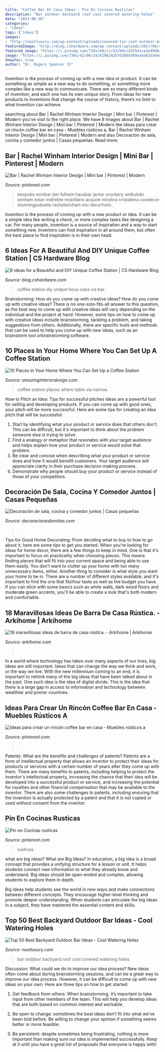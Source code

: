 ```yaml
---
title: "Coffee Bar En Casa Ideas - Pin En Cocinas Rusticas"
description: "Bar outdoor backyard roof cool covered watering holes"
date: "2023-06-30"
categories:
- "ideas"
tags: ["ideas"]
images:
- "http://nextluxury.com/wp-content/uploads/covered-tin-roof-outdoor-bar-ideas.jpg"
featuredImage: "http://blog.cshardware.com/wp-content/uploads/2017/06/409d9ac8b10761ebb522a5fa9f125463.jpg"
featured_image: "https://i.pinimg.com/736x/60/cc/43/60cc4355d1ca3e49db36b61aef2eabf6.jpg"
image: "https://i.pinimg.com/736x/62/06/24/6206242b7d380d309aa4a62da9edc2d5.jpg"
ShowToc: true
author: "Dr. Rogers Spencer IV"
---
```



Invention is the process of coming up with a new idea or product. It can be something as simple as a new way to do something, or something more complex like a new way to communicate. There are so many different kinds of invention, and each one has its own unique story. From ideas for new products to inventions that change the course of history, there’s no limit to what invention can achieve.

	

		
searching about Bar | Rachel Winham Interior Design | Mini bar | Pinterest | Modern you've visit to the right place. We have 8 Images about Bar | Rachel Winham Interior Design | Mini bar | Pinterest | Modern like Ideas para crear un rincón coffee bar en casa - Muebles rústicos a, Bar | Rachel Winham Interior Design | Mini bar | Pinterest | Modern and also Decoración de sala, cocina y comedor juntos | Casas pequeñas. Read more:
		
    
## Bar | Rachel Winham Interior Design | Mini Bar | Pinterest | Modern

<img loading=lazy src="https://i.pinimg.com/736x/88/f3/2c/88f32cc1f7cdd9162d7dadde7057fd1f.jpg" onerror="this.onerror=null;this.src='https://tse3.mm.bing.net/th?id=OIP.4hRkvTkGMhChce3QuNMSiQHaLG&amp;pid=15.1';" alt="Bar | Rachel Winham Interior Design | Mini bar | Pinterest | Modern">

_Source: pinterest.com_

>bespoke minibar ber fulham hausbar jantar crockery embutido winham estar indirekte mobiliário acquire miraliva cristaleira coodecor stunningpubsets rachelwinham nisi decorholic. 

	

Invention is the process of coming up with a new product or idea. It can be a simple idea like writing a check, or more complex tasks like designing a car. For many people, invention is a source of inspiration and a way to start something new. Inventors can find inspiration in all around them, but often the best place to find inspiration is in their own head.

    
## 6 Ideas For A Beautiful And DIY Unique Coffee Station | CS Hardware Blog

<img loading=lazy src="http://blog.cshardware.com/wp-content/uploads/2017/06/409d9ac8b10761ebb522a5fa9f125463.jpg" onerror="this.onerror=null;this.src='https://tse3.mm.bing.net/th?id=OIP.wLGSOtiQfv5w8E2b32pYKgHaLH&amp;pid=15.1';" alt="6 Ideas for a Beautiful and DIY Unique Coffee Station | CS Hardware Blog">

_Source: blog.cshardware.com_

>coffee station diy unique hous casa via bar. 

	

Brainstorming: How do you come up with creative ideas?
How do you come up with creative ideas?
There is no one-size-fits-all answer to this question, as the best way to come up with creative ideas will vary depending on the individual and the project at hand. However, some tips on how to come up with creative ideas include brainstorming, tackling a problem, and taking suggestions from others. Additionally, there are specific tools and methods that can be used to help you come up with new ideas, such as an brainstorm tool orbrainstorming software.

    
## 10 Places In Your Home Where You Can Set Up A Coffee Station

<img loading=lazy src="http://www.amazinginteriordesign.com/wp-content/uploads/2016/02/10-places-in-your-home-where-you-can-set-up-a-coffee-station-3.jpg" onerror="this.onerror=null;this.src='https://tse2.mm.bing.net/th?id=OIP.Y7rsIsI3fxR2_OB8Y6XJxQHaLb&amp;pid=15.1';" alt="10 Places in Your Home Where You Can Set Up a Coffee Station">

_Source: amazinginteriordesign.com_

>coffee station places where table via narrow. 

	

How to Pitch an Idea: Tips for successful pitches
Ideas are a powerful tool for selling and developing products. If you can come up with good ones, your pitch will be more successful. Here are some tips for creating an idea pitch that will be successful:
1. Start by identifying what your product or service does that others don't. This can be difficult, but it's important to think about the problem someone else is trying to solve.
2. Find a analogy or metaphor that resonates with your target audience and helps explain how your product or service would solve that problem.
3. Be clear and concise when describing what your product or service does and how it would benefit customers. Your target audience will appreciate clarity in their purchase decision-making process.
4. Demonstrate why people should buy your product or service instead of those of your competitors.

    
## Decoración De Sala, Cocina Y Comedor Juntos | Casas Pequeñas

<img loading=lazy src="https://decoracionesbonitas.com/wp-content/uploads/2021/01/sala-cocina-y-comedor-4-1024x576.jpg" onerror="this.onerror=null;this.src='https://tse3.mm.bing.net/th?id=OIP.JJ0nnBQFj5b7F6u4Zk1cVgHaEK&amp;pid=15.1';" alt="Decoración de sala, cocina y comedor juntos | Casas pequeñas">

_Source: decoracionesbonitas.com_

>. 

	

Tips for Good Home Decorating: From deciding what to buy to how to go about it, here are some tips to get you started.
When you're looking for ideas for home decor, there are a few things to keep in mind. One is that it's important to focus on practicality when choosing pieces. This means finding pieces that will fit into your current space and being able to use them easily. You don't want to clutter up your home with too many unnecessary items, either. Another thing to consider is what style you want your home to be in. There are a number of different styles available, and it's important to find the one that fitsYour taste as well as the budget you have. If you can stick with some basics such as white walls, dark wood floors and moderate green accents, you'll be able to create a look that's both modern and comfortable.

    
## 18 Maravillosas Ideas De Barra De Casa Rústica. - Arkihome | Arkihome

<img loading=lazy src="https://arkihome.com/wp-content/uploads/2020/03/barras-para-casa-rústicas-17.jpg" onerror="this.onerror=null;this.src='https://tse1.mm.bing.net/th?id=OIP.iWPTebtqIc6axQSBKfrKFgHaGT&amp;pid=15.1';" alt="18 maravillosas ideas de barra de casa rústica. - Arkihome | Arkihome">

_Source: arkihome.com_

>. 

	

In a world where technology has taken over many aspects of our lives, big ideas are still important. Ideas that can change the way we think and work, or the way we live. With the new millennium coming to an end, it is important to rethink many of the big ideas that have been talked about in the past. One such idea is the idea of digital divide. This is the idea that there is a large gap in access to information and technology between wealthier and poorer countries.

    
## Ideas Para Crear Un Rincón Coffee Bar En Casa - Muebles Rústicos A

<img loading=lazy src="https://i.pinimg.com/736x/60/cc/43/60cc4355d1ca3e49db36b61aef2eabf6.jpg" onerror="this.onerror=null;this.src='https://tse1.mm.bing.net/th?id=OIP.U0r1X6I1KSgpEImTUwHdWQHaLn&amp;pid=15.1';" alt="Ideas para crear un rincón coffee bar en casa - Muebles rústicos a">

_Source: pinterest.com_

>. 

	

Patents: What are the benefits and challenges of patents?
Patents are a form of intellectual property that allows an inventor to protect their ideas for products or services with a certain number of years after they come up with them. There are many benefits to patents, including helping to protect the inventor's intellectual property, increasing the chance that their idea will be developed into a successful product or service, and increasing the potential for royalties and other financial compensation that may be available to the inventor. There are also some challenges to patents, including ensuring that the invention is actually protected by a patent and that it is not copied or used without consent from the inventor.

    
## Pin En Cocinas Rusticas

<img loading=lazy src="https://i.pinimg.com/736x/62/06/24/6206242b7d380d309aa4a62da9edc2d5.jpg" onerror="this.onerror=null;this.src='https://tse3.mm.bing.net/th?id=OIP.KrwP_h5q1xFA7BfYO99UQAHaLH&amp;pid=15.1';" alt="Pin en Cocinas rusticas">

_Source: pinterest.com_

>rusticas. 

	

what are big ideas?
What are Big Ideas?
In education, a big idea is a broad concept that provides a unifying structure for a lesson or unit. It helps students connect new information to what they already know and understand. Big ideas should be open-ended and complex, allowing students to explore them in depth.

Big ideas help students see the world in new ways and make connections between different concepts. They encourage higher-level thinking and promote deeper understanding. When students can articulate the big ideas in a subject, they have mastered the essential content and skills.

    
## Top 50 Best Backyard Outdoor Bar Ideas - Cool Watering Holes

<img loading=lazy src="http://nextluxury.com/wp-content/uploads/covered-tin-roof-outdoor-bar-ideas.jpg" onerror="this.onerror=null;this.src='https://tse4.mm.bing.net/th?id=OIP.4HDjVfiEmesOo7J0pUBWqQAAAA&amp;pid=15.1';" alt="Top 50 Best Backyard Outdoor Bar Ideas - Cool Watering Holes">

_Source: nextluxury.com_

>bar outdoor backyard roof cool covered watering holes. 

	

Discussion: What could we do to improve our idea process?
New ideas often come about during brainstorming sessions, and can be a great way to improve our idea process. However, it can be difficult to come up with new ideas on your own. Here are three tips on how to get started:
1. Get feedback from others: When brainstorming, it’s important to take input from other members of the team. This will help you develop ideas that are both based on common interest and workable.

2. Be open to change: sometimes the best ideas don’t fit into what we’ve been told before. Be willing to change your opinion if something seems better or more feasible.

3. Be persistent: despite sometimes being frustrating, nothing is more important than making sure our idea is implemented successfully. Keep at it until you have a great list of proposals that everyone is happy with!

